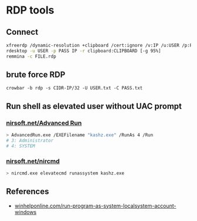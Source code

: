 # RDP tools

## Connect

```bash
xfreerdp /dynamic-resolution +clipboard /cert:ignore /v:IP /u:USER /p:PASS
rdesktop -u USER -p PASS IP -r clipboard:CLIPBOARD [-g 95%]
remmina -c FILE.rdp
```

## brute force RDP

```
crowbar -b rdp -s CIDR-IP/32 -U USER.txt -C PASS.txt
```

## Run shell as elevated user without UAC prompt

### [nirsoft.net/Advanced Run](https://www.nirsoft.net/utils/advanced_run.html)

```bash
> AdvancedRun.exe /EXEFilename "kashz.exe" /RunAs 4 /Run
# 3: Administrator
# 4: SYSTEM
```

### [nirsoft.net/nircmd](https://www.nirsoft.net/utils/nircmd.html)

```bash
> nircmd.exe elevatecmd runassystem kashz.exe
```

## References

* [winhelponline.com/run-program-as-system-localsystem-account-windows](https://www.winhelponline.com/blog/run-program-as-system-localsystem-account-windows)
